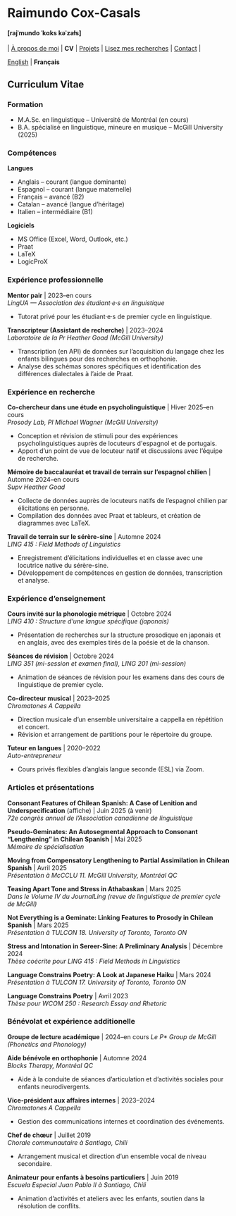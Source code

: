 # Raimundo Cox-Casals
#### [rajˈmundo ˈkɑks kəˈzaɫs]

| [À propos de moi](LISMOI.md) | **CV** | [Projets](projectsfr.md) | [Lisez mes recherches](papersfr.md) | [Contact](contactfr.md) | 

[English](../cv.md) \| **Français**

## Curriculum Vitae
### Formation
- M.A.Sc. en linguistique – Université de Montréal (en cours)
- B.A. spécialisé en linguistique, mineure en musique – McGill University (2025)

### Compétences
**Langues**
- Anglais – courant (langue dominante)
- Espagnol – courant (langue maternelle)
- Français – avancé (B2)
- Catalan – avancé (langue d’héritage)
- Italien – intermédiaire (B1)

**Logiciels**
- MS Office (Excel, Word, Outlook, etc.)
- Praat
- LaTeX
- LogicProX

### Expérience professionnelle
**Mentor pair** | 2023–en cours  
_LingUA — Association des étudiant·e·s en linguistique_
- Tutorat privé pour les étudiant·e·s de premier cycle en linguistique.

**Transcripteur (Assistant de recherche)** | 2023–2024  
_Laboratoire de la Pr Heather Goad (McGill University)_
- Transcription (en API) de données sur l’acquisition du langage chez les enfants bilingues pour des recherches en orthophonie.
- Analyse des schémas sonores spécifiques et identification des différences dialectales à l’aide de Praat.

### Expérience en recherche
**Co-chercheur dans une étude en psycholinguistique** | Hiver 2025–en cours  
_Prosody Lab, PI Michael Wagner (McGill University)_
- Conception et révision de stimuli pour des expériences psycholinguistiques auprès de locuteurs d'espagnol et de portugais.
- Apport d’un point de vue de locuteur natif et discussions avec l’équipe de recherche.

**Mémoire de baccalauréat et travail de terrain sur l’espagnol chilien** | Automne 2024–en cours  
_Supv Heather Goad_
- Collecte de données auprès de locuteurs natifs de l’espagnol chilien par élicitations en personne.
- Compilation des données avec Praat et tableurs, et création de diagrammes avec LaTeX.

**Travail de terrain sur le sérère-sine** | Automne 2024  
_LING 415 : Field Methods of Linguistics_
- Enregistrement d’élicitations individuelles et en classe avec une locutrice native du sérère-sine.
- Développement de compétences en gestion de données, transcription et analyse.

### Expérience d’enseignement
**Cours invité sur la phonologie métrique** | Octobre 2024  
_LING 410 : Structure d’une langue spécifique (japonais)_
- Présentation de recherches sur la structure prosodique en japonais et en anglais, avec des exemples tirés de la poésie et de la chanson.

**Séances de révision** | Octobre 2024  
_LING 351 (mi-session et examen final), LING 201 (mi-session)_
- Animation de séances de révision pour les examens dans des cours de linguistique de premier cycle.

**Co-directeur musical** | 2023–2025  
_Chromatones A Cappella_
- Direction musicale d’un ensemble universitaire a cappella en répétition et concert.
- Révision et arrangement de partitions pour le répertoire du groupe.

**Tuteur en langues** | 2020–2022  
_Auto-entrepreneur_
- Cours privés flexibles d’anglais langue seconde (ESL) via Zoom.

### Articles et présentations
**Consonant Features of Chilean Spanish: A Case of Lenition and
Underspecification** (affiche) | Juin 2025 (à venir)  
_72e congrès annuel de l’Association canadienne de linguistique_

**Pseudo-Geminates: An Autosegmental Approach to Consonant
“Lengthening” in Chilean Spanish** | Mai 2025  
_Mémoire de spécialisation_

**Moving from Compensatory Lengthening to Partial Assimilation in Chilean Spanish** | Avril 2025  
_Présentation à McCCLU 11. McGill University, Montréal QC_

**Teasing Apart Tone and Stress in Athabaskan** | Mars 2025  
_Dans le Volume IV du JournalLing (revue de linguistique de premier cycle de McGill)_

**Not Everything is a Geminate: Linking Features to Prosody in Chilean Spanish** | Mars 2025  
_Présentation à TULCON 18. University of Toronto, Toronto ON_

**Stress and Intonation in Sereer-Sine: A Preliminary Analysis** | Décembre 2024  
_Thèse coécrite pour LING 415 : Field Methods in Linguistics_

**Language Constrains Poetry: A Look at Japanese Haiku** | Mars 2024  
_Présentation à TULCON 17. University of Toronto, Toronto ON_

**Language Constrains Poetry** | Avril 2023  
_Thèse pour WCOM 250 : Research Essay and Rhetoric_

### Bénévolat et expérience additionelle
**Groupe de lecture académique** | 2024–en cours
_Le P* Group de McGill (Phonetics and Phonology)_

**Aide bénévole en orthophonie** | Automne 2024  
_Blocks Therapy, Montréal QC_
- Aide à la conduite de séances d’articulation et d’activités sociales pour enfants neurodivergents.

**Vice-président aux affaires internes** | 2023–2024  
_Chromatones A Cappella_  
- Gestion des communications internes et coordination des événements.

**Chef de chœur** | Juillet 2019  
_Chorale communautaire à Santiago, Chili_
- Arrangement musical et direction d’un ensemble vocal de niveau secondaire.

**Animateur pour enfants à besoins particuliers** | Juin 2019  
_Escuela Especial Juan Pablo II à Santiago, Chili_
- Animation d’activités et ateliers avec les enfants, soutien dans la résolution de conflits.
